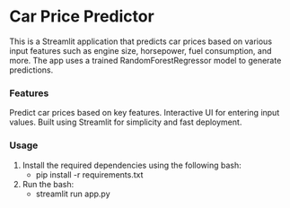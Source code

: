 # Car Price Predictor
This is a Streamlit application that predicts car prices based on various input features such as engine size, horsepower, fuel consumption, and more. The app uses a trained RandomForestRegressor model to generate predictions.

### Features
Predict car prices based on key features.
Interactive UI for entering input values.
Built using Streamlit for simplicity and fast deployment.


### Usage
1. Install the required dependencies using the following bash: 
    -   pip install -r requirements.txt
2. Run the bash: 
    -   streamlit run app.py
